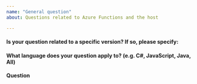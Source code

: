 ```yaml
---
name: "General question"
about: Questions related to Azure Functions and the host

---
```


#### Is your question related to a specific version? If so, please specify:

#### What language does your question apply to? (e.g. C#, JavaScript, Java, All) 

#### Question
